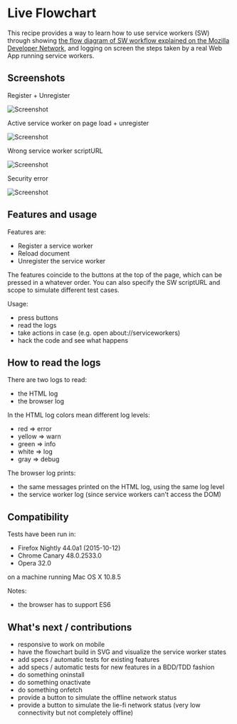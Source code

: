 # Live Flowchart

This recipe provides a way to learn how to use service workers (SW) through showing [the flow diagram of SW workflow explained on the Mozilla Developer Network](https://developer.mozilla.org/en-US/docs/Web/API/Service_Worker_API/Using_Service_Workers), and logging on screen the steps taken by a real Web App running service workers.

## Screenshots

Register + Unregister

![Screenshot](https://raw.githubusercontent.com/franciov/serviceworker-cookbook/recipe/live-flowchart/live-flowchart/register-unregister.png)

Active service worker on page load + unregister

![Screenshot](https://raw.githubusercontent.com/franciov/serviceworker-cookbook/recipe/live-flowchart/live-flowchart/active-service-worker-unregister.png)

Wrong service worker scriptURL

![Screenshot](https://raw.githubusercontent.com/franciov/serviceworker-cookbook/recipe/live-flowchart/live-flowchart/wrong-scriptURL.png)

Security error

![Screenshot](https://raw.githubusercontent.com/franciov/serviceworker-cookbook/recipe/live-flowchart/live-flowchart/security-error.png)

## Features and usage

Features are:

- Register a service worker
- Reload document
- Unregister the service worker

The features coincide to the buttons at the top of the page, which can be pressed in a whatever order. You can also specify the SW scriptURL and scope to simulate different test cases.

Usage:

- press buttons
- read the logs
- take actions in case (e.g. open about://serviceworkers)
- hack the code and see what happens

## How to read the logs

There are two logs to read:

- the HTML log
- the browser log

In the HTML log colors mean different log levels:

- red => error
- yellow => warn
- green => info
- white => log
- gray => debug

The browser log prints:

- the same messages printed on the HTML log, using the same log level
- the service worker log (since service workers can't access the DOM)

## Compatibility

Tests have been run in:

- Firefox Nightly 44.0a1 (2015-10-12)
- Chrome Canary 48.0.2533.0
- Opera 32.0

on a machine running Mac OS X 10.8.5

Notes:

- the browser has to support ES6

## What's next / contributions

- responsive to work on mobile
- have the flowchart build in SVG and visualize the service worker states
- add specs / automatic tests for existing features
- add specs / automatic tests for new features in a BDD/TDD fashion
- do something oninstall
- do something onactivate
- do something onfetch
- provide a button to simulate the offline network status
- provide a button to simulate the lie-fi network status (very low connectivity but not completely offline)
